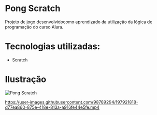 # Pong Scratch
Projeto de jogo desenvolvidocomo aprendizado da utilização da lógica de programação do curso Alura.

# Tecnologias utilizadas:
 - Scratch
 
# Ilustração
 ![Pong Scratch](https://user-images.githubusercontent.com/98789294/197921858-11ca225b-a488-4572-910c-68f7992c894b.PNG)

https://user-images.githubusercontent.com/98789294/197921818-d77ea860-875e-418e-813a-a916fe44e5fe.mp4

